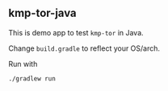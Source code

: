 ## kmp-tor-java

This is demo app to test `kmp-tor` in Java.

Change `build.gradle` to reflect your OS/arch.

Run with
```shell
./gradlew run
```